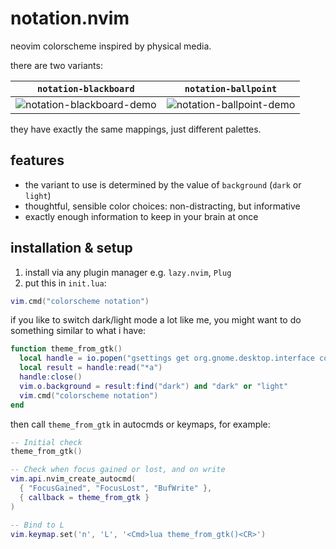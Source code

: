 # notation.nvim

neovim colorscheme inspired by physical media.

there are two variants:

| `notation-blackboard` | `notation-ballpoint` |
| --------------------- | -------------------- |
| ![notation-blackboard-demo](https://github.com/user-attachments/assets/67188bcc-4fc8-4c80-ac48-c0ce6bc916bc) | ![notation-ballpoint-demo](https://github.com/user-attachments/assets/f8d631e2-0014-46c2-b8b6-b0c8d1fdc9ad) |

they have exactly the same mappings, just different palettes.

## features
- the variant to use is determined by the value of `background` (`dark` or `light`)
- thoughtful, sensible color choices: non-distracting, but informative
- exactly enough information to keep in your brain at once

## installation & setup
1. install via any plugin manager e.g. `lazy.nvim`, `Plug`
2. put this in `init.lua`:
```lua
vim.cmd("colorscheme notation")
```

if you like to switch dark/light mode a lot like me, you might want to do something similar to what i have:

```lua
function theme_from_gtk()
  local handle = io.popen("gsettings get org.gnome.desktop.interface color-scheme")
  local result = handle:read("*a")
  handle:close()
  vim.o.background = result:find("dark") and "dark" or "light"
  vim.cmd("colorscheme notation")
end
```

then call `theme_from_gtk` in autocmds or keymaps, for example:

```lua
-- Initial check
theme_from_gtk()

-- Check when focus gained or lost, and on write
vim.api.nvim_create_autocmd(
  { "FocusGained", "FocusLost", "BufWrite" },
  { callback = theme_from_gtk }
)

-- Bind to L
vim.keymap.set('n', 'L', '<Cmd>lua theme_from_gtk()<CR>')
```
 
